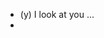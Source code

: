 - (y) I look at you ...
- 
<!---
BarellaGabrielHFLCW/BarellaGabrielHFLCW is a ✨ special ✨ repository because its `README.md` (this file) appears on your GitHub profile.
You can click the Preview link to take a look at your changes.
--->
